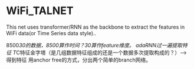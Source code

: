 # WiFi_TALNET
This net uses transformer/RNN as the backbone to extract the features in WiFi data(or Time Series data style)..

8500*30的数据，8500算作时间？30算作feature维度。    adaRNN过一遍提取特征 T*C特征金字塔（是几组数据特征组成的还是一个数据多次提取构成的？）——> 得到特征  用anchor free的方式，分出两个简单的branch网络。
